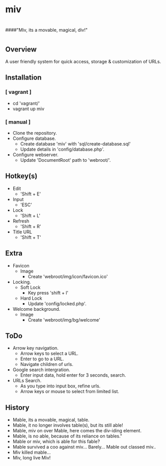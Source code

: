 # miv
#
####"Miv, its a movable, magical, div!"
#

## Overview
A user friendly system for quick access, storage & customization of URLs.

## Installation
### [ vagrant ]
- cd 'vagrant/'
- vagrant up miv
### [ manual ]
- Clone the repository.
- Configure database.
    - Create database 'miv' with 'sql/create-database.sql'
    - Update details in 'config/database.php'.
- Configure webserver.
    - Update 'DocumentRoot' path to 'webroot/'.

## Hotkey(s)
- Edit
    - 'Shift + E'
- Input
    - 'ESC'
- Lock
    - 'Shift + L'
- Refresh
    - 'Shift + R'
- Title URL
    - 'Shift + T'


## Extra
- Favicon
    - Image
        - Create 'webroot/img/icon/favicon.ico'
- Locking.
    - Soft Lock
        - Key press 'shift + l'
    - Hard Lock
        - Update 'config/locked.php'.
- Welcome background.
    - Image
        - Create 'webroot/img/bg/welcome'

## ToDo
- Arrow key navigation.
    - Arrow keys to select a URL.
    - Enter to go to a URL.
    - Navigate children of urls.
- Google search intergration.
    - Enter input data, hold enter for 3 seconds, search.
- URLs Search.
    - As you type into input box, refine urls.
    - Arrow keys or mouse to select from limited list.

## History
- Mable, its a movable, magical, table.
- Mable, it no longer involves table(s), but its still able!
- Mable, miv on over Mable, here comes the div-iding element.
- Mable, is no able, because of its reliance on tables."
- Mable or miv, which is able for this fable?
- Mable survived a coo against miv... Barely... Mable out classed miv..
- Miv killed mable...
- Miv, long live Miv!
